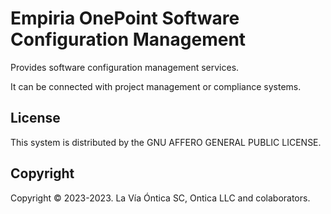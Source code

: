 ﻿# Empiria OnePoint Software Configuration Management

Provides software configuration management services.

It can be connected with project management or compliance systems.

## License

This system is distributed by the GNU AFFERO GENERAL PUBLIC LICENSE.

## Copyright

Copyright © 2023-2023. La Vía Óntica SC, Ontica LLC and colaborators.
